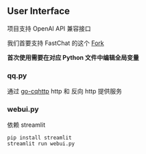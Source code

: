 ## User Interface

项目支持 OpenAI API 兼容接口

我们首要支持 FastChat 的这个 [Fork](https://github.com/jstzwj/FastChat)

**首次使用需要在对应 Python 文件中编辑全局变量**

### qq.py

通过 [go-cqhttp](https://github.com/Mrs4s/go-cqhttp) http 和 反向 http 提供服务

### webui.py

依赖 streamlit

```shell
pip install streamlit
streamlit run webui.py
```